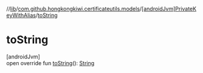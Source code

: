 //[lib](../../../index.md)/[com.github.hongkongkiwi.certificateutils.models](../index.md)/[[androidJvm]PrivateKeyWithAlias](index.md)/[toString](to-string.md)

# toString

[androidJvm]\
open override fun [toString](to-string.md)(): [String](https://kotlinlang.org/api/latest/jvm/stdlib/kotlin/-string/index.html)
